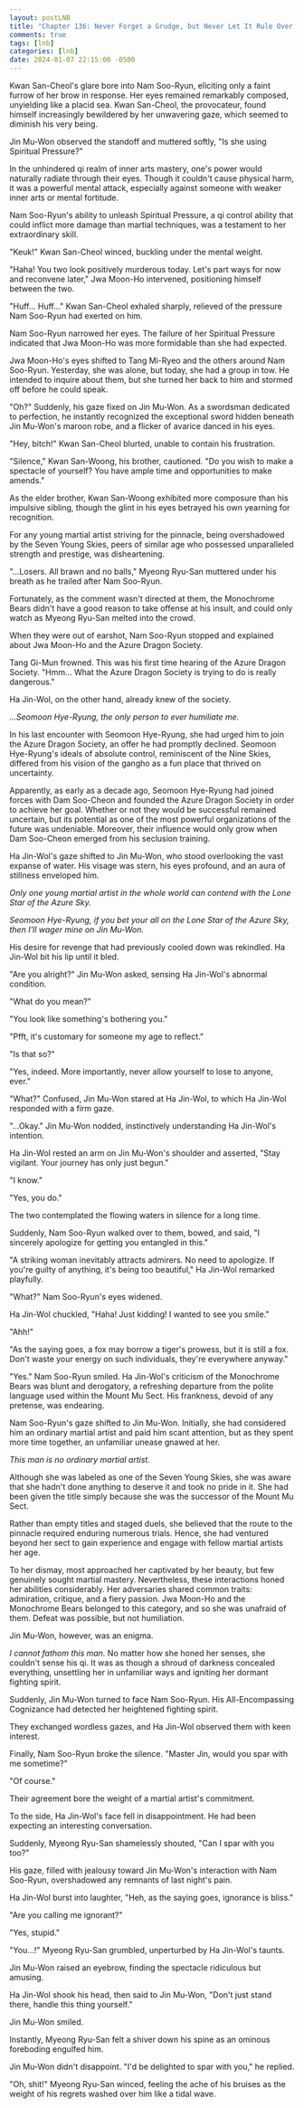 ```yaml
---
layout: postLNB
title: "Chapter 136: Never Forget a Grudge, but Never Let It Rule Over You (2)"
comments: true
tags: [lnb]
categories: [lnb]
date: 2024-01-07 22:15:00 -0500
---
```


Kwan San-Cheol's glare bore into Nam Soo-Ryun, eliciting only a faint furrow of her brow in response. Her eyes remained remarkably composed, unyielding like a placid sea. Kwan San-Cheol, the provocateur, found himself increasingly bewildered by her unwavering gaze, which seemed to diminish his very being.

Jin Mu-Won observed the standoff and muttered softly, "Is she using Spiritual Pressure?"

In the unhindered qi realm of inner arts mastery, one's power would naturally radiate through their eyes. Though it couldn't cause physical harm, it was a powerful mental attack, especially against someone with weaker inner arts or mental fortitude.

Nam Soo-Ryun's ability to unleash Spiritual Pressure, a qi control ability that could inflict more damage than martial techniques, was a testament to her extraordinary skill.

"Keuk!" Kwan San-Cheol winced, buckling under the mental weight.

"Haha! You two look positively murderous today. Let's part ways for now and reconvene later," Jwa Moon-Ho intervened, positioning himself between the two.

"Huff… Huff…" Kwan San-Cheol exhaled sharply, relieved of the pressure Nam Soo-Ryun had exerted on him.

Nam Soo-Ryun narrowed her eyes. The failure of her Spiritual Pressure indicated that Jwa Moon-Ho was more formidable than she had expected.

Jwa Moon-Ho's eyes shifted to Tang Mi-Ryeo and the others around Nam Soo-Ryun. Yesterday, she was alone, but today, she had a group in tow. He intended to inquire about them, but she turned her back to him and stormed off before he could speak.

"Oh?" Suddenly, his gaze fixed on Jin Mu-Won. As a swordsman dedicated to perfection, he instantly recognized the exceptional sword hidden beneath Jin Mu-Won's maroon robe, and a flicker of avarice danced in his eyes.

"Hey, bitch!" Kwan San-Cheol blurted, unable to contain his frustration.

"Silence," Kwan San-Woong, his brother, cautioned. "Do you wish to make a spectacle of yourself? You have ample time and opportunities to make amends." 

As the elder brother, Kwan San-Woong exhibited more composure than his impulsive sibling, though the glint in his eyes betrayed his own yearning for recognition.

For any young martial artist striving for the pinnacle, being overshadowed by the Seven Young Skies, peers of similar age who possessed unparalleled strength and prestige, was disheartening.

"…Losers. All brawn and no balls," Myeong Ryu-San muttered under his breath as he trailed after Nam Soo-Ryun. 

Fortunately, as the comment wasn't directed at them, the Monochrome Bears didn't have a good reason to take offense at his insult, and could only watch as Myeong Ryu-San melted into the crowd. 

When they were out of earshot, Nam Soo-Ryun stopped and explained about Jwa Moon-Ho and the Azure Dragon Society. 

Tang Gi-Mun frowned. This was his first time hearing of the Azure Dragon Society. "Hmm... What the Azure Dragon Society is trying to do is really dangerous."

Ha Jin-Wol, on the other hand, already knew of the society.

*…Seomoon Hye-Ryung, the only person to ever humiliate me.*

In his last encounter with Seomoon Hye-Ryung, she had urged him to join the Azure Dragon Society, an offer he had promptly declined. Seomoon Hye-Ryung's ideals of absolute control, reminiscent of the Nine Skies, differed from his vision of the gangho as a fun place that thrived on uncertainty.

Apparently, as early as a decade ago, Seomoon Hye-Ryung had joined forces with Dam Soo-Cheon and founded the Azure Dragon Society in order to achieve her goal. Whether or not they would be successful remained uncertain, but its potential as one of the most powerful organizations of the future was undeniable. Moreover, their influence would only grow when Dam Soo-Cheon emerged from his seclusion training.

Ha Jin-Wol's gaze shifted to Jin Mu-Won, who stood overlooking the vast expanse of water. His visage was stern, his eyes profound, and an aura of stillness enveloped him.

*Only one young martial artist in the whole world can contend with the Lone Star of the Azure Sky.*

*Seomoon Hye-Ryung, if you bet your all on the Lone Star of the Azure Sky, then I'll wager mine on Jin Mu-Won.*

His desire for revenge that had previously cooled down was rekindled. Ha Jin-Wol bit his lip until it bled.

"Are you alright?" Jin Mu-Won asked, sensing Ha Jin-Wol's abnormal condition.

"What do you mean?"

"You look like something's bothering you."

"Pfft, it's customary for someone my age to reflect."

"Is that so?"

"Yes, indeed. More importantly, never allow yourself to lose to anyone, ever."

"What?" Confused, Jin Mu-Won stared at Ha Jin-Wol, to which Ha Jin-Wol responded with a firm gaze.

"…Okay." Jin Mu-Won nodded, instinctively understanding Ha Jin-Wol's intention.

Ha Jin-Wol rested an arm on Jin Mu-Won's shoulder and asserted, "Stay vigilant. Your journey has only just begun."

"I know."

"Yes, you do."

The two contemplated the flowing waters in silence for a long time.

Suddenly, Nam Soo-Ryun walked over to them, bowed, and said, "I sincerely apologize for getting you entangled in this." 

"A striking woman inevitably attracts admirers. No need to apologize. If you're guilty of anything, it's being too beautiful," Ha Jin-Wol remarked playfully.

"What?" Nam Soo-Ryun's eyes widened.

Ha Jin-Wol chuckled, "Haha! Just kidding! I wanted to see you smile."

"Ahh!"

"As the saying goes, a fox may borrow a tiger's prowess, but it is still a fox. Don't waste your energy on such individuals, they're everywhere anyway."

"Yes." Nam Soo-Ryun smiled. Ha Jin-Wol's criticism of the Monochrome Bears was blunt and derogatory, a refreshing departure from the polite language used within the Mount Mu Sect. His frankness, devoid of any pretense, was endearing.

Nam Soo-Ryun's gaze shifted to Jin Mu-Won. Initially, she had considered him an ordinary martial artist and paid him scant attention, but as they spent more time together, an unfamiliar unease gnawed at her.

*This man is no ordinary martial artist.*

Although she was labeled as one of the Seven Young Skies, she was aware that she hadn't done anything to deserve it and took no pride in it. She had been given the title simply because she was the successor of the Mount Mu Sect. 

Rather than empty titles and staged duels, she believed that the route to the pinnacle required enduring numerous trials. Hence, she had ventured beyond her sect to gain experience and engage with fellow martial artists her age. 

To her dismay, most approached her captivated by her beauty, but few genuinely sought martial mastery. Nevertheless, these interactions honed her abilities considerably. Her adversaries shared common traits: admiration, critique, and a fiery passion. Jwa Moon-Ho and the Monochrome Bears belonged to this category, and so she was unafraid of them. Defeat was possible, but not humiliation.

Jin Mu-Won, however, was an enigma.

*I cannot fathom this man.* No matter how she honed her senses, she couldn't sense his qi. It was as though a shroud of darkness concealed everything, unsettling her in unfamiliar ways and igniting her dormant fighting spirit.

Suddenly, Jin Mu-Won turned to face Nam Soo-Ryun. His All-Encompassing Cognizance had detected her heightened fighting spirit. 

They exchanged wordless gazes, and Ha Jin-Wol observed them with keen interest.

Finally, Nam Soo-Ryun broke the silence. "Master Jin, would you spar with me sometime?"

"Of course."

Their agreement bore the weight of a martial artist's commitment.

To the side, Ha Jin-Wol's face fell in disappointment. He had been expecting an interesting conversation.

Suddenly, Myeong Ryu-San shamelessly shouted, "Can I spar with you too?" 

His gaze, filled with jealousy toward Jin Mu-Won's interaction with Nam Soo-Ryun, overshadowed any remnants of last night's pain.

Ha Jin-Wol burst into laughter, "Heh, as the saying goes, ignorance is bliss."

"Are you calling me ignorant?"

"Yes, stupid."

"You...!" Myeong Ryu-San grumbled, unperturbed by Ha Jin-Wol's taunts.

Jin Mu-Won raised an eyebrow, finding the spectacle ridiculous but amusing.

Ha Jin-Wol shook his head, then said to Jin Mu-Won, "Don't just stand there, handle this thing yourself."

Jin Mu-Won smiled.

Instantly, Myeong Ryu-San felt a shiver down his spine as an ominous foreboding engulfed him.

Jin Mu-Won didn't disappoint. "I'd be delighted to spar with you," he replied.

"Oh, shit!" Myeong Ryu-San winced, feeling the ache of his bruises as the weight of his regrets washed over him like a tidal wave.